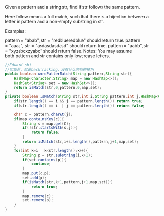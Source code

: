 Given a pattern and a string str, find if str follows the same pattern.

Here follow means a full match, such that there is a bijection between a letter in pattern and a non-empty substring in str.

Examples:

pattern = "abab", str = "redblueredblue" should return true.
pattern = "aaaa", str = "asdasdasdasd" should return true.
pattern = "aabb", str = "xyzabcxzyabc" should return false.
Notes:
You may assume both pattern and str contains only lowercase letters.

```java
//Edward shi
//实现题，就是backtracking，没有什么特别的技巧
public boolean wordPatterMatch(String pattern,String str){
    HashMap<Character,String> map = new HashMap<>();
    HashSet<String> set = new HashSet<>();
    return isMatch(str,0,pattern,0,map,set);
}
private boolean isMatch(String str,int i,String pattern,int j,HashMap<Character,String> map,HashSet<String> set){
    if(str.length() == i && j == pattern.length()) return true;
    if(str.length() == i || j == pattern.length()) return false;

    char c = pattern.charAt(j);
    if(map.containsKey(c)){
        String s = map.get(C);
        if(!str.startsWith(s,j)){
            return false;
        }
        return isMatch(str,i+s.length(),pattern,j+1,map,set);
    }
    for(int k=i ; k<str.length();k++){
        String p = str.substring(i,k+1);
        if(set.contains(p)){
            continue;
        }
        map.put(c,p);
        set.add(p);
        if(isMatch(str,k+1,pattern,j+1,map,set)){
            return true;
        }
        map.remove(c);
        set.remove(p);
    }
}
```
